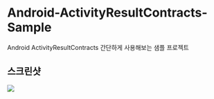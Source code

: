 # Android-ActivityResultContracts-Sample

Android ActivityResultContracts 간단하게 사용해보는 샘플 프로젝트

## 스크린샷

![](./images/20220104_233848.gif)